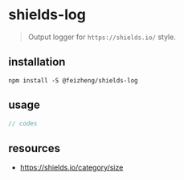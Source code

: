 # shields-log
> Output logger for `https://shields.io/` style.

## installation
```shell
npm install -S @feizheng/shields-log 
```

## usage
```js
// codes
```

## resources
- https://shields.io/category/size
